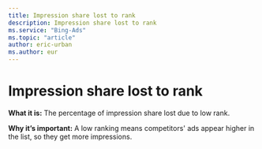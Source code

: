 ```yaml
---
title: Impression share lost to rank
description: Impression share lost to rank
ms.service: "Bing-Ads"
ms.topic: "article"
author: eric-urban
ms.author: eur
---
```


# Impression share lost to rank

**What it is:**     The percentage of impression share lost due to low rank.

**Why it’s important:**   A low ranking means competitors' ads appear higher in the list, so they get more impressions.


